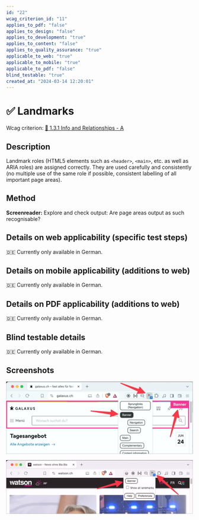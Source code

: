 ```yaml
---
id: "22"
wcag_criterion_id: "11"
applies_to_pdf: "false"
applies_to_design: "false"
applies_to_development: "true"
applies_to_content: "false"
applies_to_quality_assurance: "true"
applicable_to_web: "true"
applicable_to_mobile: "true"
applicable_to_pdf: "false"
blind_testable: "true"
created_at: "2024-03-14 12:20:01"
---
```


# ✅ Landmarks

Wcag criterion: [📜 1.3.1 Info and Relationships - A](..)

## Description

Landmark roles (HTML5 elements such as `<header>`, `<main>`, etc. as well as ARIA roles) are assigned correctly. They are used carefully and consistently (no multiple use of the same role if possible, consistent labelling of all important page areas).

## Method

**Screenreader:** Explore and check output: Are page areas output as such recognisable?

## Details on web applicability (specific test steps)

🇩🇪 Currently only available in German.

## Details on mobile applicability (additions to web)

🇩🇪 Currently only available in German.

## Details on PDF applicability (additions to web)

🇩🇪 Currently only available in German.

## Blind testable details

🇩🇪 Currently only available in German.

## Screenshots

![Landmarks auf Galaxus](images/landmarks-auf-galaxus.png)

![Nur ein einziges Landmark auf Watson](images/nur-ein-einziges-landmark-auf-watson.png)